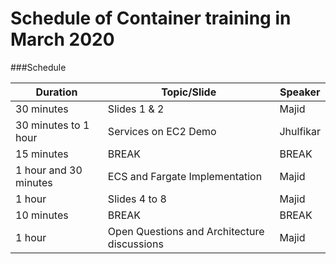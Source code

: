 # Schedule of Container training in March 2020

###Schedule

| Duration | Topic/Slide | Speaker |
|---|---|---|
| 30 minutes | Slides 1 & 2 | Majid |
| 30 minutes to 1 hour | Services on EC2 Demo | Jhulfikar |
| 15 minutes | BREAK | BREAK |
| 1 hour and 30 minutes | ECS and Fargate Implementation | Majid |
| 1 hour | Slides 4 to 8 | Majid |
| 10 minutes | BREAK | BREAK |
| 1 hour | Open Questions and Architecture discussions | Majid |